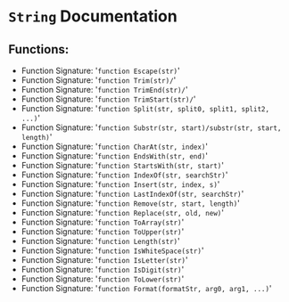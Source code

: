 # `String` Documentation
## Functions:
- Function Signature: '`function Escape(str)`'
- Function Signature: '`function Trim(str)/`'
- Function Signature: '`function TrimEnd(str)/`'
- Function Signature: '`function TrimStart(str)/`'
- Function Signature: '`function Split(str, split0, split1, split2, ...)`'
- Function Signature: '`function Substr(str, start)/substr(str, start, length)`'
- Function Signature: '`function CharAt(str, index)`'
- Function Signature: '`function EndsWith(str, end)`'
- Function Signature: '`function StartsWith(str, start)`'
- Function Signature: '`function IndexOf(str, searchStr)`'
- Function Signature: '`function Insert(str, index, s)`'
- Function Signature: '`function LastIndexOf(str, searchStr)`'
- Function Signature: '`function Remove(str, start, length)`'
- Function Signature: '`function Replace(str, old, new)`'
- Function Signature: '`function ToArray(str)`'
- Function Signature: '`function ToUpper(str)`'
- Function Signature: '`function Length(str)`'
- Function Signature: '`function IsWhiteSpace(str)`'
- Function Signature: '`function IsLetter(str)`'
- Function Signature: '`function IsDigit(str)`'
- Function Signature: '`function ToLower(str)`'
- Function Signature: '`function Format(formatStr, arg0, arg1, ...)`'


